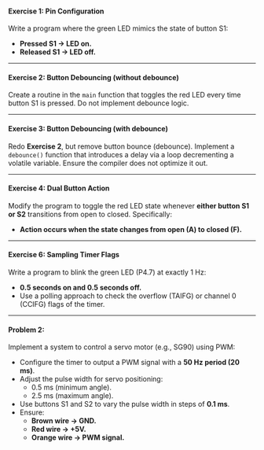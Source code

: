 #### **Exercise 1: Pin Configuration**

Write a program where the green LED mimics the state of button S1:

- **Pressed S1 → LED on.**
- **Released S1 → LED off.**

---

#### **Exercise 2: Button Debouncing (without debounce)**

Create a routine in the `main` function that toggles the red LED every time button S1 is pressed. Do not implement debounce logic.

---

#### **Exercise 3: Button Debouncing (with debounce)**

Redo **Exercise 2**, but remove button bounce (debounce). Implement a `debounce()` function that introduces a delay via a loop decrementing a volatile variable. Ensure the compiler does not optimize it out.

---

#### **Exercise 4: Dual Button Action**

Modify the program to toggle the red LED state whenever **either button S1 or S2** transitions from open to closed. Specifically:

- **Action occurs when the state changes from open (A) to closed (F).**

---

#### **Exercise 6: Sampling Timer Flags**

Write a program to blink the green LED (P4.7) at exactly 1 Hz:

- **0.5 seconds on and 0.5 seconds off.**
- Use a polling approach to check the overflow (TAIFG) or channel 0 (CCIFG) flags of the timer.

---

#### **Problem 2:**

Implement a system to control a servo motor (e.g., SG90) using PWM:

- Configure the timer to output a PWM signal with a **50 Hz period (20 ms)**.
- Adjust the pulse width for servo positioning:
  - 0.5 ms (minimum angle).
  - 2.5 ms (maximum angle).
- Use buttons S1 and S2 to vary the pulse width in steps of **0.1 ms**.
- Ensure:
  - **Brown wire → GND.**
  - **Red wire → +5V.**
  - **Orange wire → PWM signal.**
